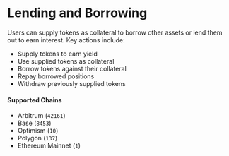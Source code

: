 # Lending and Borrowing

Users can supply tokens as collateral to borrow other assets or lend them out to earn interest. Key actions include:

* Supply tokens to earn yield
* Use supplied tokens as collateral
* Borrow tokens against their collateral
* Repay borrowed positions
* Withdraw previously supplied tokens

#### Supported Chains

* Arbitrum (`42161`)
* Base (`8453`)
* Optimism (`10`)
* Polygon (`137`)
* Ethereum Mainnet (`1`)

